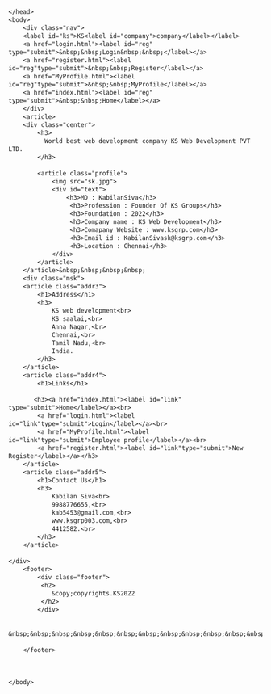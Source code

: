 <!DOCTYPE html>
<!--[if lt IE 7]>      <html class="no-js lt-ie9 lt-ie8 lt-ie7"> <![endif]-->
<!--[if IE 7]>         <html class="no-js lt-ie9 lt-ie8"> <![endif]-->
<!--[if IE 8]>         <html class="no-js lt-ie9"> <![endif]-->
<!--[if gt IE 8]>      <html class="no-js"> <!--<![endif]-->
<html>
    <head>
        <meta charset="utf-8">
        <meta http-equiv="X-UA-Compatible" content="IE=edge">
        <title>Comapny Profile</title>
        <meta name="description" content="">
        <meta name="viewport" content="width=device-width, initial-scale=1">
        <link rel="stylesheet" href="main.css">
        
    </head>
    <body>
        <div class="nav">
        <label id="ks">KS<label id="company">company</label></label>
        <a href="login.html"><label id="reg" type="submit">&nbsp;&nbsp;Login&nbsp;&nbsp;</label></a>   
        <a href="register.html"><label id="reg"type="submit">&nbsp;&nbsp;Register</label></a>
        <a href="MyProfile.html"><label id="reg"type="submit">&nbsp;&nbsp;MyProfile</label></a>
        <a href="index.html"><label id="reg" type="submit">&nbsp;&nbsp;Home</label></a>       
        </div>
        <article>
        <div class="center">
            <h3>
              World best web development company KS Web Development PVT LTD.
            </h3>
            
            <article class="profile">
                <img src="sk.jpg">
                <div id="text">
                    <h3>MD : KabilanSiva</h3>
                     <h3>Profession : Founder Of KS Groups</h3>
                     <h3>Foundation : 2022</h3>
                     <h3>Company name : KS Web Development</h3>
                     <h3>Comapany Website : www.ksgrp.com</h3>
                     <h3>Email id : KabilanSivask@ksgrp.com</h3>
                     <h3>Location : Chennai</h3>
                </div>
            </article>
        </article>&nbsp;&nbsp;&nbsp;&nbsp;
        <div class="msk">
        <article class="addr3">
            <h1>Address</h1>
            <h3>
                KS web development<br>
                KS saalai,<br>
                Anna Nagar,<br>
                Chennai,<br>
                Tamil Nadu,<br>
                India.
            </h3>
        </article>
        <article class="addr4">
            <h1>Links</h1>
          
           <h3><a href="index.html"><label id="link" type="submit">Home</label></a><br>
            <a href="login.html"><label id="link"type="submit">Login</label></a><br>
            <a href="MyProfile.html"><label id="link"type="submit">Employee profile</label></a><br>
            <a href="register.html"><label id="link"type="submit">New Register</label></a></h3> 
        </article>
        <article class="addr5">
            <h1>Contact Us</h1>
            <h3>
                Kabilan Siva<br>
                9988776655,<br>
                kab5453@gmail.com,<br>
                www.ksgrp003.com,<br>
                4412582.<br>
            </h3>
        </article>
        
    </div>
        <footer>
            <div class="footer">
             <h2>
                &copy;copyrights.KS2022
             </h2>
            </div>
         
               &nbsp;&nbsp;&nbsp;&nbsp;&nbsp;&nbsp;&nbsp;&nbsp;&nbsp;&nbsp;&nbsp;&nbsp;&nbsp;&nbsp;&nbsp;&nbsp;
            
        </footer>
    
        

    </body>
</html>
